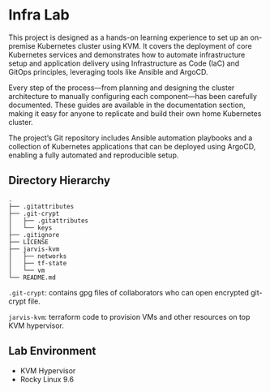 
# Infra Lab
This project is designed as a hands-on learning experience to set up an on-premise Kubernetes cluster using KVM. It covers the deployment of core Kubernetes services and demonstrates how to automate infrastructure setup and application delivery using Infrastructure as Code (IaC) and GitOps principles, leveraging tools like Ansible and ArgoCD.

Every step of the process—from planning and designing the cluster architecture to manually configuring each component—has been carefully documented. These guides are available in the documentation section, making it easy for anyone to replicate and build their own home Kubernetes cluster.

The project’s Git repository includes Ansible automation playbooks and a collection of Kubernetes applications that can be deployed using ArgoCD, enabling a fully automated and reproducible setup.

## Directory Hierarchy

```
.
├── .gitattributes
├── .git-crypt
│   ├── .gitattributes
│   └── keys
├── .gitignore
├── LICENSE
├── jarvis-kvm
│   ├── networks
│   ├── tf-state
│   └── vm
└── README.md
```

`.git-crypt`: contains gpg files of collaborators who can open encrypted git-crypt file.

`jarvis-kvm`: terraform code to provision VMs and other resources on top KVM hypervisor.

## Lab Environment
- KVM Hypervisor
- Rocky Linux 9.6